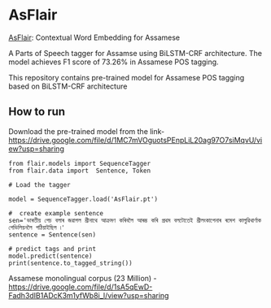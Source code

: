# AsFlair
[AsFlair](https://drive.google.com/file/d/1oZG5HoWnbPXM2a0_NLy4YRqAyvqZFeHP/view?usp=drive_link): Contextual Word Embedding for Assamese


A Parts of Speech tagger for Assamse using BiLSTM-CRF architecture. The model achieves F1 score of 73.26% in Assamese POS tagging.

This repository contains pre-trained model for Assamese POS tagging based on BiLSTM-CRF architecture
## How to run

Download the pre-trained model from the link- https://drive.google.com/file/d/1MC7mVOguotsPEnpLiL20ag97O7siMqvU/view?usp=sharing

```
from flair.models import SequenceTagger
from flair.data import  Sentence, Token

# Load the tagger

model = SequenceTagger.load('AsFlair.pt')

#  create example sentence
sen='ভাৰতীয় পেচ বলাৰ জৱাগল শ্রীনাথে আক্রমণ কৰিবলৈ আৰম্ভ কৰি প্রথম বলটোতেই শ্রীলংকাপেনাৰ ৰমেশ কালুৱিথার্ণাক পেভিলিয়নলৈ পঠিয়াইছিল ৷'
sentence = Sentence(sen)

# predict tags and print
model.predict(sentence)
print(sentence.to_tagged_string())

```

Assamese monolingual corpus (23 Million) - https://drive.google.com/file/d/1sA5qEwD-Fadh3dIB1ADcK3m1yfWb8i_l/view?usp=sharing
